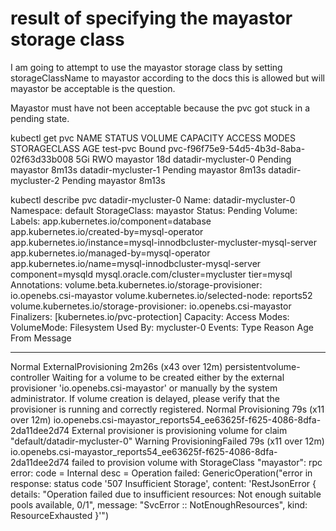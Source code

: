 # result of specifying the mayastor storage class

I am going to attempt to use the mayastor storage class by setting   storageClassName to mayastor according to the docs this is allowed but will mayastor be acceptable is the question.

Mayastor must have not been acceptable because the pvc got stuck in a pending state.

kubectl get pvc
NAME                  STATUS    VOLUME                                     CAPACITY   ACCESS MODES   STORAGECLASS   AGE
test-pvc              Bound     pvc-f96f75e9-54d5-4b3d-8aba-02f63d33b008   5Gi        RWO            mayastor       18d
datadir-mycluster-0   Pending                                                                        mayastor       8m13s
datadir-mycluster-1   Pending                                                                        mayastor       8m13s
datadir-mycluster-2   Pending                                                                        mayastor       8m13s

kubectl describe pvc datadir-mycluster-0
Name:          datadir-mycluster-0
Namespace:     default
StorageClass:  mayastor
Status:        Pending
Volume:
Labels:        app.kubernetes.io/component=database
               app.kubernetes.io/created-by=mysql-operator
               app.kubernetes.io/instance=mysql-innodbcluster-mycluster-mysql-server
               app.kubernetes.io/managed-by=mysql-operator
               app.kubernetes.io/name=mysql-innodbcluster-mysql-server
               component=mysqld
               mysql.oracle.com/cluster=mycluster
               tier=mysql
Annotations:   volume.beta.kubernetes.io/storage-provisioner: io.openebs.csi-mayastor
               volume.kubernetes.io/selected-node: reports52
               volume.kubernetes.io/storage-provisioner: io.openebs.csi-mayastor
Finalizers:    [kubernetes.io/pvc-protection]
Capacity:
Access Modes:  
VolumeMode:    Filesystem
Used By:       mycluster-0
Events:
  Type     Reason                Age                   From                                                                    Message
  ----     ------                ----                  ----                                                                    -------
  Normal   ExternalProvisioning  2m26s (x43 over 12m)  persistentvolume-controller                                             Waiting for a volume to be created either by the external provisioner 'io.openebs.csi-mayastor' or manually by the system administrator. If volume creation is delayed, please verify that the provisioner is running and correctly registered.
  Normal   Provisioning          79s (x11 over 12m)    io.openebs.csi-mayastor_reports54_ee63625f-f625-4086-8dfa-2da11dee2d74  External provisioner is provisioning volume for claim "default/datadir-mycluster-0"
  Warning  ProvisioningFailed    79s (x11 over 12m)    io.openebs.csi-mayastor_reports54_ee63625f-f625-4086-8dfa-2da11dee2d74  failed to provision volume with StorageClass "mayastor": rpc error: code = Internal desc = Operation failed: GenericOperation("error in response: status code '507 Insufficient Storage', content: 'RestJsonError { details: \"Operation failed due to insufficient resources: Not enough suitable pools available, 0/1\", message: \"SvcError :: NotEnoughResources\", kind: ResourceExhausted }'")
